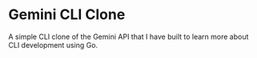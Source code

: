 # Gemini CLI Clone

A simple CLI clone of the Gemini API that I have built to learn more about CLI development using Go.